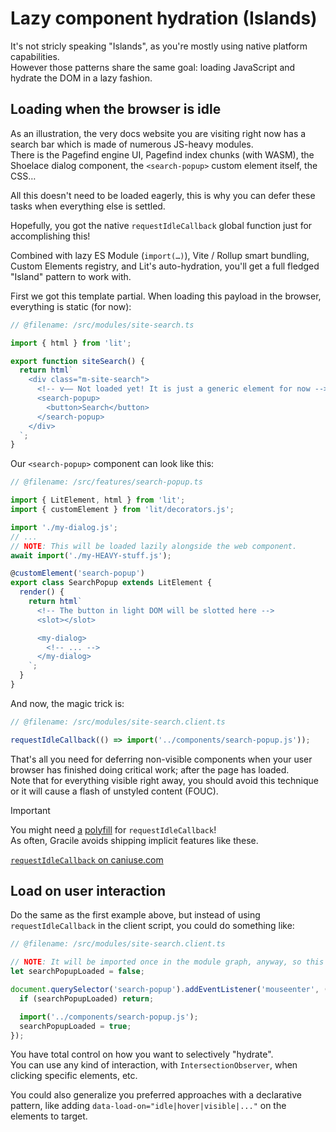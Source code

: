 # Lazy component hydration (Islands)

It's not stricly speaking "Islands", as you're mostly using native platform capabilities.  
However those patterns share the same goal: loading JavaScript and hydrate the
DOM in a lazy fashion.

## Loading when the browser is idle

As an illustration, the very docs website you are visiting right now has a search bar which is made of numerous JS-heavy modules.  
There is the Pagefind engine UI, Pagefind index chunks (with WASM), the Shoelace dialog component, the `<search-popup>` custom element itself, the CSS…

All this doesn't need to be loaded eagerly, this is why you can defer these tasks when
everything else is settled.

Hopefully, you got the native `requestIdleCallback` global function just for accomplishing this!

Combined with lazy ES Module (`import(…)`), Vite / Rollup smart bundling, Custom Elements registry, and Lit's auto-hydration, you'll get a full fledged "Island" pattern to work with.

First we got this template partial. When loading this payload in the browser, everything is static (for now):

```ts twoslash
// @filename: /src/modules/site-search.ts

import { html } from 'lit';

export function siteSearch() {
  return html`
    <div class="m-site-search">
      <!-- v—— Not loaded yet! It is just a generic element for now -->
      <search-popup>
        <button>Search</button>
      </search-popup>
    </div>
  `;
}
```

Our `<search-popup>` component can look like this:

```ts twoslash
// @filename: /src/features/search-popup.ts

import { LitElement, html } from 'lit';
import { customElement } from 'lit/decorators.js';

import './my-dialog.js';
// ...
// NOTE: This will be loaded lazily alongside the web component.
await import('./my-HEAVY-stuff.js');

@customElement('search-popup')
export class SearchPopup extends LitElement {
  render() {
    return html`
      <!-- The button in light DOM will be slotted here -->
      <slot></slot>

      <my-dialog>
        <!-- ... -->
      </my-dialog>
    `;
  }
}
```

And now, the magic trick is:

```ts twoslash
// @filename: /src/modules/site-search.client.ts

requestIdleCallback(() => import('../components/search-popup.js'));
```

That's all you need for deferring non-visible components when your user browser has finished doing critical work; after the page has loaded.  
Note that for everything visible right away, you should avoid this technique
or it will cause a flash of unstyled content (FOUC).

> [!IMPORTANT]
> You might need [a](https://github.com/pladaria/requestidlecallback-polyfill) [polyfill](https://github.com/aFarkas/requestIdleCallback) for `requestIdleCallback`!  
> As often, Gracile avoids shipping implicit features like these.

<caniuse-embed feature="requestidlecallback" periods="future_1,current,past_1,past_2"></caniuse-embed>

<div class="git-only">

[`requestIdleCallback` on caniuse.com](https://caniuse.com/requestidlecallback)

</div>

## Load on user interaction

Do the same as the first example above, but instead of using `requestIdleCallback` in
the client script, you could do something like:

```ts twoslash
// @filename: /src/modules/site-search.client.ts

// NOTE: It will be imported once in the module graph, anyway, so this check is optional.
let searchPopupLoaded = false;

document.querySelector('search-popup').addEventListener('mouseenter', () => {
  if (searchPopupLoaded) return;

  import('../components/search-popup.js');
  searchPopupLoaded = true;
});
```

You have total control on how you want to selectively "hydrate".  
You can
use any kind of interaction, with `IntersectionObserver`, when clicking specific elements, etc.

You could also generalize you preferred approaches with a declarative pattern, like adding `data-load-on="idle|hover|visible|..."` on the elements to target.
